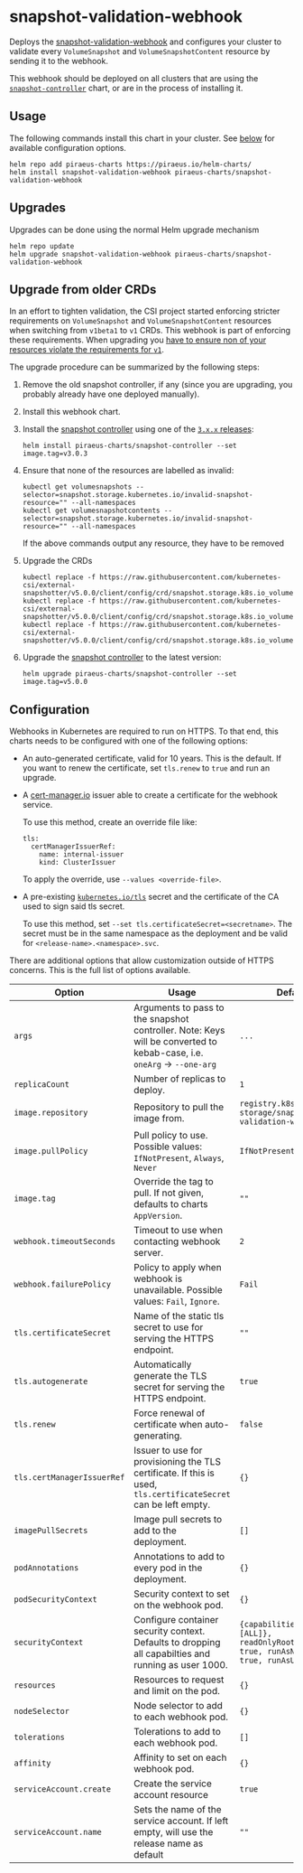 # snapshot-validation-webhook

Deploys the [snapshot-validation-webhook](https://github.com/kubernetes-csi/external-snapshotter/#validating-webhook)
and configures your cluster to validate every `VolumeSnapshot` and `VolumeSnapshotContent` resource by sending it to
the webhook.

This webhook should be deployed on all clusters that are using the [`snapshot-controller`](../snapshot-controller) chart,
or are in the process of installing it.

## Usage

The following commands install this chart in your cluster. See [below](#configuration) for available configuration
options.

```
helm repo add piraeus-charts https://piraeus.io/helm-charts/
helm install snapshot-validation-webhook piraeus-charts/snapshot-validation-webhook
```

## Upgrades

Upgrades can be done using the normal Helm upgrade mechanism

```
helm repo update
helm upgrade snapshot-validation-webhook piraeus-charts/snapshot-validation-webhook
```


## Upgrade from older CRDs

In an effort to tighten validation, the CSI project started enforcing stricter requirements on `VolumeSnapshot` and
`VolumeSnapshotContent` resources when switching from `v1beta1` to `v1` CRDs. This webhook is part of enforcing
these requirements. When upgrading you [have to ensure non of your resources violate the requirements for `v1`].

The upgrade procedure can be summarized by the following steps:

1. Remove the old snapshot controller, if any (since you are upgrading, you probably already have one deployed manually).
2. Install this webhook chart.
3. Install the [snapshot controller](../snapshot-controller) using one of the [`3.x.x` releases]:

   ```
   helm install piraeus-charts/snapshot-controller --set image.tag=v3.0.3
   ```
4. Ensure that none of the resources are labelled as invalid:

   ```
   kubectl get volumesnapshots --selector=snapshot.storage.kubernetes.io/invalid-snapshot-resource="" --all-namespaces
   kubectl get volumesnapshotcontents --selector=snapshot.storage.kubernetes.io/invalid-snapshot-resource="" --all-namespaces
   ```

   If the above commands output any resource, they have to be removed

5. Upgrade the CRDs

   ```
   kubectl replace -f https://raw.githubusercontent.com/kubernetes-csi/external-snapshotter/v5.0.0/client/config/crd/snapshot.storage.k8s.io_volumesnapshotclasses.yaml
   kubectl replace -f https://raw.githubusercontent.com/kubernetes-csi/external-snapshotter/v5.0.0/client/config/crd/snapshot.storage.k8s.io_volumesnapshots.yaml
   kubectl replace -f https://raw.githubusercontent.com/kubernetes-csi/external-snapshotter/v5.0.0/client/config/crd/snapshot.storage.k8s.io_volumesnapshotcontents.yaml
   ```

6. Upgrade the [snapshot controller](../snapshot-controller) to the latest version:

   ```
   helm upgrade piraeus-charts/snapshot-controller --set image.tag=v5.0.0
   ```

## Configuration

Webhooks in Kubernetes are required to run on HTTPS. To that end, this charts needs to be configured with one of the
following options:

* An auto-generated certificate, valid for 10 years. This is the default. If you want to renew the certificate,
  set `tls.renew` to `true` and run an upgrade.

* A [cert-manager.io](https://cert-manager.io) issuer able to create a certificate for the webhook service.

  To use this method, create an override file like:
  ```
  tls:
    certManagerIssuerRef:
      name: internal-issuer
      kind: ClusterIssuer
  ```

  To apply the override, use `--values <override-file>`.

* A pre-existing  [`kubernetes.io/tls`] secret and the certificate of the CA used to sign said tls secret.

  To use this method, set `--set tls.certificateSecret=<secretname>`.
  The secret must be in the same namespace as the deployment and be valid for `<release-name>.<namespace>.svc`.

There are additional options that allow customization outside of HTTPS concerns. This is the full list of options
available.

| Option                     | Usage                                                                                                                  | Default                                                                                            |
|----------------------------|------------------------------------------------------------------------------------------------------------------------|----------------------------------------------------------------------------------------------------|
| `args`                     | Arguments to pass to the snapshot controller. Note: Keys will be converted to kebab-case, i.e. `oneArg` -> `--one-arg` | `...`                                                                                              |
| `replicaCount`             | Number of replicas to deploy.                                                                                          | `1`                                                                                                |
| `image.repository`         | Repository to pull the image from.                                                                                     | `registry.k8s.io/sig-storage/snapshot-validation-webhook`                                          |
| `image.pullPolicy`         | Pull policy to use. Possible values: `IfNotPresent`, `Always`, `Never`                                                 | `IfNotPresent`                                                                                     |
| `image.tag`                | Override the tag to pull. If not given, defaults to charts `AppVersion`.                                               | `""`                                                                                               |
| `webhook.timeoutSeconds`   | Timeout to use when contacting webhook server.                                                                         | `2`                                                                                                |
| `webhook.failurePolicy`    | Policy to apply when webhook is unavailable. Possible values: `Fail`, `Ignore`.                                        | `Fail`                                                                                             |
| `tls.certificateSecret`    | Name of the static tls secret to use for serving the HTTPS endpoint.                                                   | `""`                                                                                               |
| `tls.autogenerate`         | Automatically generate the TLS secret for serving the HTTPS endpoint.                                                  | `true`                                                                                             |
| `tls.renew`                | Force renewal of certificate when auto-generating.                                                                     | `false`                                                                                            |
| `tls.certManagerIssuerRef` | Issuer to use for provisioning the TLS certificate. If this is used, `tls.certificateSecret` can be left empty.        | `{}`                                                                                               |
| `imagePullSecrets`         | Image pull secrets to add to the deployment.                                                                           | `[]`                                                                                               |
| `podAnnotations`           | Annotations to add to every pod in the deployment.                                                                     | `{}`                                                                                               |
| `podSecurityContext`       | Security context to set on the webhook pod.                                                                            | `{}`                                                                                               |
| `securityContext`          | Configure container security context. Defaults to dropping all capabilties and running as user 1000.                   | `{capabilities: {drop: [ALL]}, readOnlyRootFilesystem: true, runAsNonRoot: true, runAsUser: 1000}` |
| `resources`                | Resources to request and limit on the pod.                                                                             | `{}`                                                                                               |
| `nodeSelector`             | Node selector to add to each webhook pod.                                                                              | `{}`                                                                                               |
| `tolerations`              | Tolerations to add to each webhook pod.                                                                                | `[]`                                                                                               |
| `affinity`                 | Affinity to set on each webhook pod.                                                                                   | `{}`                                                                                               |
| `serviceAccount.create`    | Create the service account resource                                                                                    | `true`                                                                                             |
| `serviceAccount.name`      | Sets the name of the service account. If left empty, will use the release name as default                              | `""`                                                                                               |

[`kubernetes.io/tls`]: https://kubernetes.io/docs/concepts/configuration/secret/#tls-secrets
[`3.x.x` releases]: https://github.com/kubernetes-csi/external-snapshotter/releases
[have to ensure non of your resources violate the requirements for `v1`]: https://github.com/kubernetes-csi/external-snapshotter#validating-webhook

